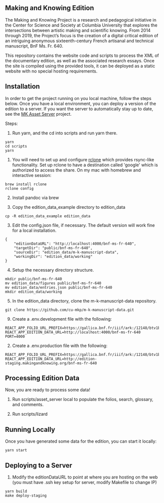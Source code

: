 Making and Knowing Edition 
-----------

The Making and Knowing Project is a research and pedagogical initiative in the Center for Science and Society at Columbia University that explores the intersections between artistic making and scientific knowing. From 2014 through 2019, the Project’s focus is the creation of a digital critical edition of an intriguing anonymous sixteenth-century French artisanal and technical manuscript, BnF Ms. Fr. 640.

This repository contains the website code and scripts to process the XML of the documentary edition, as well as the associated research essays. Once the site is compiled using the provided tools, it can be deployed as a static website with no special hosting requirements. 

Installation
------

In order to get the project running on you local machine, follow the steps below. Once you have a local environment, you can deploy a version of the edition to a server. If you want the server to automatically stay up to date, see the [MK Asset Server](https://github.com/performant-software/making-knowing-assetserver) project.

Steps:

1. Run yarn, and the cd into scripts and run yarn there.

```
yarn 
cd scripts
yarn
```

1. You will need to set up and configure [rclone](https://rclone.org/) which provides rsync-like functionality. Set up rclone to have a destination called 'google' which is authorized to access the share. On my mac with homebrew and interactive session:  

```
brew install rclone  
rclone config
```

2. Install pandoc via brew


3. Copy the edition_data_example directory to edition_data

```
cp -R edition_data_example edition_data
```

3. Edit the config.json file, if necessary. The default version will work fine for a local installation.

```
{
    "editionDataURL": "http://localhost:4000/bnf-ms-fr-640",
    "targetDir": "public/bnf-ms-fr-640",
    "sourceDir": "edition_data/m-k-manuscript-data",
    "workingDir": "edition_data/working"
}
```

4. Setup the necessary directory structure. 

```
mkdir public/bnf-ms-fr-640
mv edition_data/figures public/bnf-ms-fr-640 
mv edition_data/entries.json public/bnf-ms-fr-640 
mkdir edition_data/working
```

5. In the edition_data directory, clone the m-k-manuscript-data repository.

```
git clone https://github.com/cu-mkp/m-k-manuscript-data.git
```

9. Create a .env.development file with the following:

```
REACT_APP_FOLIO_URL_PREFIX=https://gallica.bnf.fr/iiif/ark:/12148/btv1b10500001g/canvas/
REACT_APP_EDITION_DATA_URL=http://localhost:4000/bnf-ms-fr-640
PORT=4000
```

2. Create a .env.production file with the following:

```
REACT_APP_FOLIO_URL_PREFIX=https://gallica.bnf.fr/iiif/ark:/12148/btv1b10500001g/canvas/
REACT_APP_EDITION_DATA_URL=http://edition-staging.makingandknowing.org/bnf-ms-fr-640
```

Processing Edition Data
----------
Now, you are ready to process some data!

1. Run scripts/asset_server local to populate the folios, search, glossary, and comments.

2. Run scripts/lizard


Running Locally
-------

Once you have generated some data for the edition, you can start it locally:

```
yarn start
```

Deploying to a Server
---------------

1. Modify the editionDataURL to point at where you are hosting on the web
(you must have .ssh key setup for server, modify Makefile to change IP)

```
yarn build
make deploy-staging
```
